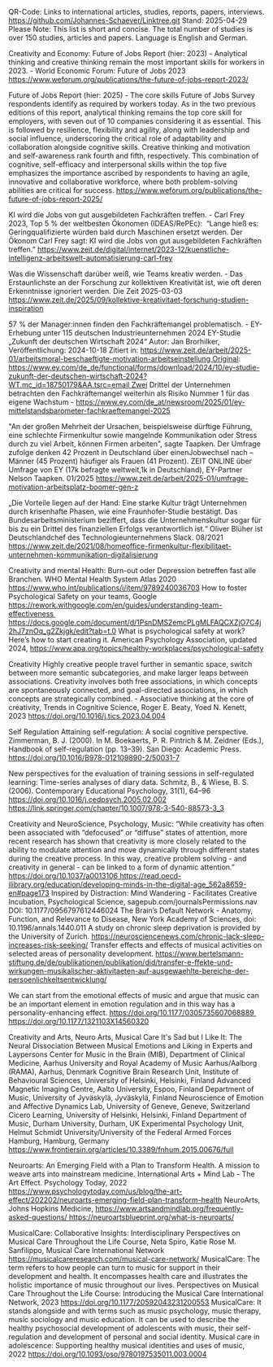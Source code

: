 QR-Code: Links to international articles, studies, reports, papers, interviews. https://github.com/Johannes-Schaever/Linktree.git
Stand: 2025-04-29
Please Note: This list is short and concise. The total number of studies is over 150 studies, articles and papers. Language is English and German.

Creativity and Economy:
Future of Jobs Report (hier: 2023) - Analytical thinking and creative thinking remain the most important skills for workers in 2023. - World Economic Forum: Future of Jobs 2023 https://www.weforum.org/publications/the-future-of-jobs-report-2023/

Future of Jobs Report (hier: 2025) - The core skills Future of Jobs Survey respondents identify as required by workers today. As in the two previous editions of this report, analytical thinking remains the top core skill for employers, with seven out of 10 companies considering it as essential. This is followed by resilience, flexibility and agility, along with leadership and social influence, underscoring the critical role of adaptability and collaboration alongside cognitive skills. Creative thinking and motivation and self-awareness rank fourth and fifth, respectively. This combination of cognitive, self-efficacy and interpersonal skills within the top five emphasizes the importance ascribed by respondents to having an agile, innovative and collaborative workforce, where both problem-solving abilities are critical for success. https://www.weforum.org/publications/the-future-of-jobs-report-2025/

KI wird die Jobs von gut ausgebildeten Fachkräften treffen. - Carl Frey 2023, Top 5 % der weltbesten Ökonomen (IDEAS/RePEc):  “Lange hieß es: Geringqualifizierte würden bald durch Maschinen ersetzt werden. Der Ökonom Carl Frey sagt: KI wird die Jobs von gut ausgebildeten Fachkräften treffen.” https://www.zeit.de/digital/internet/2023-12/kuenstliche-intelligenz-arbeitswelt-automatisierung-carl-frey

Was die Wissenschaft darüber weiß, wie Teams kreativ werden. - Das Erstaunlichste an der Forschung zur kollektiven Kreativität ist, wie oft deren Erkenntnisse ignoriert werden. Die Zeit 2025-03-03 https://www.zeit.de/2025/09/kollektive-kreativitaet-forschung-studien-inspiration

57 % der Manager:innen finden den Fachkräftemangel problematisch. - EY-Erhebung unter 115 deutschen Industrieunternehmen 2024 EY-Studie „Zukunft der deutschen Wirtschaft 2024“  Autor: Jan Brorhilker, Veröffentlichung: 2024-10-18 Zitiert in: https://www.zeit.de/arbeit/2025-01/arbeitsmoral-beschaeftigte-motivation-arbeitseinstellung Original: https://www.ey.com/de_de/functional/forms/download/2024/10/ey-studie-zukunft-der-deutschen-wirtschaft-2024?WT.mc_id=18750179&AA.tsrc=email Zwei Drittel der Unternehmen betrachten den Fachkräftemangel weiterhin als Risiko Nummer 1 für das eigene Wachstum - https://www.ey.com/de_at/newsroom/2025/01/ey-mittelstandsbarometer-fachkraeftemangel-2025

"An der großen Mehrheit der Ursachen, beispielsweise dürftige Führung, eine schlechte Firmenkultur sowie mangelnde Kommunikation oder Stress durch zu viel Arbeit, können Firmen arbeiten", sagte Taapken. Der Umfrage zufolge denken 42 Prozent in Deutschland über einenJobwechsel nach – Männer (45 Prozent) häufiger als Frauen (41 Prozent). ZEIT ONLINE über Umfrage von EY (17k befragte weltweit,1k in Deutschland), EY-Partner Nelson Taapken. 01/2025 https://www.zeit.de/arbeit/2025-01/umfrage-motivation-arbeitsplatz-boomer-gen-z

„Die Vorteile liegen auf der Hand: Eine starke Kultur trägt Unternehmen durch krisenhafte Phasen, wie eine Fraunhofer-Studie bestätigt. Das Bundesarbeitsministerium beziffert, dass die Unternehmenskultur sogar für bis zu ein Drittel des finanziellen Erfolgs verantwortlich ist.“ Oliver Blüher ist Deutschlandchef des Technologieunternehmens Slack. 08/2021 https://www.zeit.de/2021/08/homeoffice-firmenkultur-flexibilitaet-unternehmen-kommunikation-digitalisierung

Creativity and mental Health:
Burn-out oder Depression betreffen fast alle Branchen. WHO Mental Health System Atlas 2020 https://www.who.int/publications/i/item/9789240036703
How to foster Psychological Safety on your teams, Google https://rework.withgoogle.com/en/guides/understanding-team-effectiveness https://docs.google.com/document/d/1PsnDMS2emcPLgMLFAQCXZjO7C4j2hJ7znOq_g2Zkjgk/edit?tab=t.0
What is psychological safety at work? Here’s how to start creating it. American Psychology Association, updated 2024, https://www.apa.org/topics/healthy-workplaces/psychological-safety

Creativity
Highly creative people travel further in semantic space, switch between more semantic subcategories, and make larger leaps between associations. Creativity involves both free associations, in which concepts are spontaneously connected, and goal-directed associations, in which concepts are strategically combined. - Associative thinking at the core of creativity, Trends in Cognitive Science, Roger E. Beaty, Yoed N. Kenett, 2023 https://doi.org/10.1016/j.tics.2023.04.004

Self Regulation
Attaining self-regulation: A social cognitive perspective. Zimmerman, B. J. (2000). In M. Boekaerts, P. R. Pintrich & M. Zeidner (Eds.), Handbook of self-regulation (pp. 13–39). San Diego: Academic Press. https://doi.org/10.1016/B978-012109890-2/50031-7

New perspectives for the evaluation of training sessions in self-regulated learning: Time-series analyses of diary data. Schmitz, B., & Wiese, B. S. (2006). Contemporary Educational Psychology, 31(1), 64–96 https://doi.org/10.1016/j.cedpsych.2005.02.002	 https://link.springer.com/chapter/10.1007/978-3-540-88573-3_3

Creativity and NeuroScience, Psychology, Music:
“While creativity has often been associated with “defocused” or “diffuse” states of attention, more recent research has shown that creativity is more closely related to the ability to modulate attention and move dynamically through different states during the creative process. In this way, creative problem solving - and creativity in general - can be linked to a form of dynamic attention.” https://doi.org/10.1037/a0013106 https://read.oecd-ilibrary.org/education/developing-minds-in-the-digital-age_562a8659-en#page173
Inspired by Distraction: Mind Wandering - Facilitates Creative Incubation, Psychological Science, sagepub.com/journalsPermissions.nav DOI: 10.1177/0956797612446024
The Brain’s Default Network - Anatomy, Function, and Relevance to Disease, New York Academy of Sciences, doi: 10.1196/annals.1440.011 
A study on chronic sleep deprivation is provided by the University of Zurich. https://neurosciencenews.com/chronic-lack-sleep-increases-risk-seeking/
Transfer effects and effects of musical activities on selected areas of personality development. https://www.bertelsmann-stiftung.de/de/publikationen/publikation/did/transfer-e-ffekte-und-wirkungen-musikalischer-aktivitaeten-auf-ausgewaehlte-bereiche-der-persoenlichkeitsentwicklung/

We can start from the emotional effects of music and argue that music can be an important element in emotion regulation and in this way has a personality-enhancing effect. https://doi.org/10.1177/0305735607068889 https://doi.org/10.1177/1321103X14560320

Creativity and Arts, Neuro Arts, Musical Care
It's Sad but I Like It: The Neural Dissociation Between Musical Emotions and Liking in Experts and Laypersons
Center for Music in the Brain (MIB), Department of Clinical Medicine, Aarhus University and Royal Academy of Music Aarhus/Aalborg (RAMA), Aarhus, Denmark
Cognitive Brain Research Unit, Institute of Behavioural Sciences, University of Helsinki, Helsinki, Finland
Advanced Magnetic Imaging Centre, Aalto University, Espoo, Finland
Department of Music, University of Jyväskylä, Jyväskylä, Finland
Neuroscience of Emotion and Affective Dynamics Lab, University of Geneve, Geneve, Switzerland
Cicero Learning, University of Helsinki, Helsinki, Finland
Department of Music, Durham University, Durham, UK
Experimental Psychology Unit, Helmut Schmidt University/University of the Federal Armed Forces Hamburg, Hamburg, Germany https://www.frontiersin.org/articles/10.3389/fnhum.2015.00676/full

Neuroarts: An Emerging Field with a Plan to Transform Health. A mission to weave arts into mainstream medicine. International Arts + Mind Lab - The Art Effect. Psychology Today, 2022 https://www.psychologytoday.com/us/blog/the-art-effect/202202/neuroarts-emerging-field-plan-transform-health
NeuroArts, Johns Hopkins Medicine, https://www.artsandmindlab.org/frequently-asked-questions/ https://neuroartsblueprint.org/what-is-neuroarts/

MusicalCare: Collaborative Insights: Interdisciplinary Perspectives on Musical Care Throughout the Life Course, Neta Spiro, Katie Rose M. Sanfilippo, Musical Care International Network https://musicalcareresearch.com/musical-care-network/
MusicalCare: The term refers to how people can turn to music for support in their development and health. It encompasses health care and illustrates the holistic importance of music throughout our lives. Perspectives on Musical Care Throughout the Life Course: Introducing the Musical Care International Network, 2023 https://doi.org/10.1177/20592043231200553
MusicalCare: It stands alongside and with terms such as music psychology, music therapy, music sociology and music education. It can be used to describe the healthy psychosocial development of adolescents with music, their self-regulation and development of personal and social identity. Musical care in adolescence: Supporting healthy musical identities and uses of music, 2022 https://doi.org/10.1093/oso/9780197535011.003.0004
